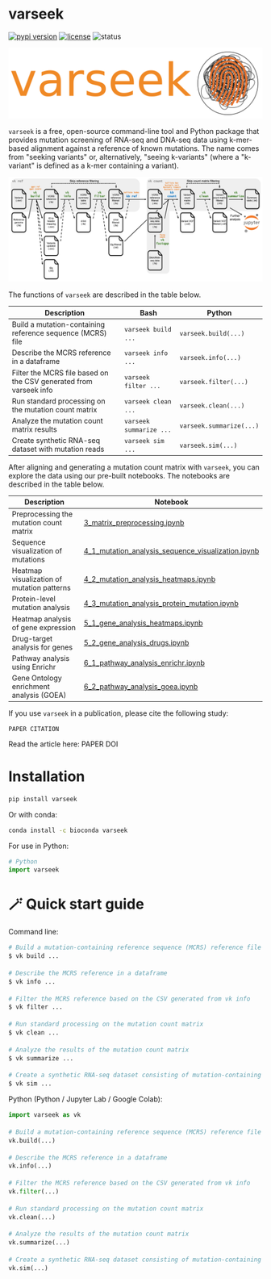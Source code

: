 # varseek
[![pypi version](https://img.shields.io/pypi/v/varseek)](https://pypi.org/project/varseek)
[![license](https://img.shields.io/pypi/l/varseek)](LICENSE)
![status](https://github.com/pachterlab/varseek/actions/workflows/ci.yml/badge.svg)

![alt text](https://github.com/pachterlab/varseek/blob/main/figures/logo.png?raw=true)

`varseek` is a free, open-source command-line tool and Python package that provides mutation screening of RNA-seq and DNA-seq data using k-mer-based alignment against a reference of known mutations. The name comes from "seeking variants" or, alternatively, "seeing k-variants" (where a "k-variant" is defined as a k-mer containing a variant).
  
![alt text](https://github.com/pachterlab/varseek/blob/main/figures/varseek_overview.png?raw=true)

The functions of `varseek` are described in the table below.

| Description                                                    | Bash                   | Python                    |
|----------------------------------------------------------------|------------------------|---------------------------|
| Build a mutation-containing reference sequence (MCRS) file     | `varseek build ...`       | `varseek.build(...)`         |
| Describe the MCRS reference in a dataframe                     | `varseek info ...`    | `varseek.info(...)`      |
| Filter the MCRS file based on the CSV generated from varseek info | `varseek filter ...`    | `varseek.filter(...)`      |
| Run standard processing on the mutation count matrix           | `varseek clean ...`        | `varseek.clean(...)`          |
| Analyze the mutation count matrix results                      | `varseek summarize ...`         | `varseek.summarize(...)`           |
| Create synthetic RNA-seq dataset with mutation reads           | `varseek sim ...`        | `varseek.sim(...)`          |

After aligning and generating a mutation count matrix with `varseek`, you can explore the data using our pre-built notebooks. The notebooks are described in the table below.

| Description                                   | Notebook                                                                 |
|-----------------------------------------------|--------------------------------------------------------------------------------------|
| Preprocessing the mutation count matrix       | [3_matrix_preprocessing.ipynb](./3_matrix_preprocessing.ipynb)                       |
| Sequence visualization of mutations           | [4_1_mutation_analysis_sequence_visualization.ipynb](./4_1_mutation_analysis_sequence_visualization.ipynb) |
| Heatmap visualization of mutation patterns    | [4_2_mutation_analysis_heatmaps.ipynb](./4_2_mutation_analysis_heatmaps.ipynb)       |
| Protein-level mutation analysis               | [4_3_mutation_analysis_protein_mutation.ipynb](./4_3_mutation_analysis_protein_mutation.ipynb) |
| Heatmap analysis of gene expression           | [5_1_gene_analysis_heatmaps.ipynb](./5_1_gene_analysis_heatmaps.ipynb)               |
| Drug-target analysis for genes                | [5_2_gene_analysis_drugs.ipynb](./5_2_gene_analysis_drugs.ipynb)                     |
| Pathway analysis using Enrichr                | [6_1_pathway_analysis_enrichr.ipynb](./6_1_pathway_analysis_enrichr.ipynb)           |
| Gene Ontology enrichment analysis (GOEA)      | [6_2_pathway_analysis_goea.ipynb](./6_2_pathway_analysis_goea.ipynb)                 |

    
If you use `varseek` in a publication, please cite the following study:    
```
PAPER CITATION
```
Read the article here: PAPER DOI  

# Installation
```bash
pip install varseek
```
Or with conda:
```bash
conda install -c bioconda varseek
```

For use in Python:
```python
# Python
import varseek
```

# 🪄 Quick start guide
Command line:
```bash
# Build a mutation-containing reference sequence (MCRS) reference file
$ vk build ...

# Describe the MCRS reference in a dataframe
$ vk info ...

# Filter the MCRS reference based on the CSV generated from vk info
$ vk filter ...

# Run standard processing on the mutation count matrix
$ vk clean ...

# Analyze the results of the mutation count matrix
$ vk summarize ...

# Create a synthetic RNA-seq dataset consisting of mutation-containing reads from the MCRS reference
$ vk sim ...

```
Python (Python / Jupyter Lab / Google Colab):
```python  
import varseek as vk

# Build a mutation-containing reference sequence (MCRS) reference file
vk.build(...)

# Describe the MCRS reference in a dataframe
vk.info(...)

# Filter the MCRS reference based on the CSV generated from vk info
vk.filter(...)

# Run standard processing on the mutation count matrix
vk.clean(...)

# Analyze the results of the mutation count matrix
vk.summarize(...)

# Create a synthetic RNA-seq dataset consisting of mutation-containing reads from the MCRS reference
vk.sim(...)
```






